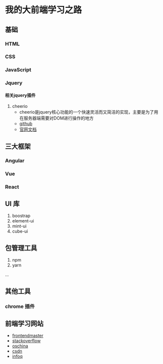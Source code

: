 # 我的大前端学习之路

## 基础

### HTML

### CSS

### JavaScript

### Jquery
#### 相关jquery插件
1. cheerio
    * cheerio是jquery核心功能的一个快速灵活而又简洁的实现，主要是为了用在服务器端需要对DOM进行操作的地方
    * [github](https://github.com/cheeriojs/cheerio)
    * [官网文档](https://cheerio.js.org/)

## 三大框架

### Angular

### Vue

### React

## UI 库

1. boostrap
2. element-ui
3. mint-ui
4. cube-ui

## 包管理工具

1. npm
2. yarn

...

## 其他工具

### chrome 插件

## 前端学习网站
* [frontendmaster](https://frontendmasters.com/)
* [stackoverflow](https://stackoverflow.com/)
* [oschina](https://www.oschina.net/)
* [csdn](https://www.csdn.net/)
* [infoq](https://www.infoq.cn/)